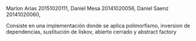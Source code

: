 Marlon Arias 20151020111, 
Daniel Mesa 20141020056, 
Daniel Saenz 20141020060, 

Consiste en una implementación donde se aplica polimorfismo, inversion de dependencias, sustitución de liskov, abierto cerrado y abstract factory
